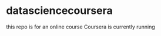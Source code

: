 datasciencecoursera
===================

this repo is for an online course Coursera is currently running
